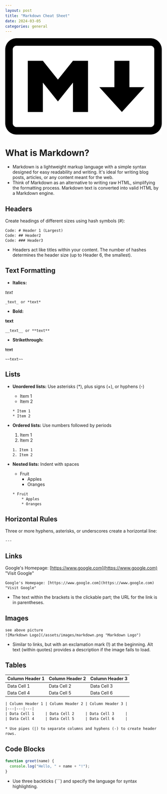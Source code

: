 ```yaml
---
layout: post
title: "Markdown Cheat Sheet"
date: 2024-03-05
categories: general
---
```


![Markdown Logo](/assets/images/markdown.png "Markdown Logo")

# What is Markdown?

* Markdown is a lightweight markup language with a simple syntax designed for easy readability and writing. It's ideal for writing blog posts, articles, or any content meant for the web.  
* Think of Markdown as an alternative to writing raw HTML, simplifying the formatting process. Markdown text is converted into valid HTML by a Markdown engine.

## Headers

Create headings of different sizes using hash symbols (#):

```
Code: # Header 1 (Largest) 
Code: ## Header2
Code: ### Header3
```

* Headers act like titles within your content. The number of hashes determines the header size (up to Header 6, the smallest).

## Text Formatting

* **Italics:** 

 _text_

```
_text_ or *text*

```
* **Bold:**  

**text**

``` 
__text__ or **text**
```

* **Strikethrough:**

 ~~text~~

```
~~text~~
```

## Lists

* **Unordered lists:** Use asterisks (*), plus signs (+), or hyphens (-) 
    * Item 1
    * Item 2

    ```
    * Item 1
    * Item 2
    ```

* **Ordered lists:** Use numbers followed by periods
    1. Item 1
    2. Item 2 

    ```
    1. Item 1
    2. Item 2 
    ```
* **Nested lists:** Indent with spaces
    * Fruit
        * Apples
        * Oranges

    ```
    * Fruit
        * Apples
        * Oranges
    ```


## Horizontal Rules

Three or more hyphens, asterisks, or underscores create a horizontal line:

```
---
```

## Links

Google's Homepage: [https://www.google.com](https://www.google.com) "Visit Google"

```
Google's Homepage: [https://www.google.com](https://www.google.com) "Visit Google"
```

* The text within the brackets is the clickable part; the URL for the link is in parentheses.


## Images

```
see above picture
![Markdown Logo](/assets/images/markdown.png "Markdown Logo")
```

* Similar to links, but with an exclamation mark (!) at the beginning. Alt text (within quotes) provides a description if  the image fails to load.

## Tables 

| Column Header 1 | Column Header 2 | Column Header 3 |
|---|---|---|
| Data Cell 1     | Data Cell 2     | Data Cell 3     |
| Data Cell 4     | Data Cell 5     | Data Cell 6     |

```
| Column Header 1 | Column Header 2 | Column Header 3 |
|---|---|---|
| Data Cell 1     | Data Cell 2     | Data Cell 3     |
| Data Cell 4     | Data Cell 5     | Data Cell 6     |

* Use pipes (|) to separate columns and hyphens (-) to create header rows.
```




## Code Blocks

```javascript
function greet(name) {
  console.log("Hello, " + name + "!");
}
```

* Use three backticks (```) and specify the language for syntax highlighting. 

